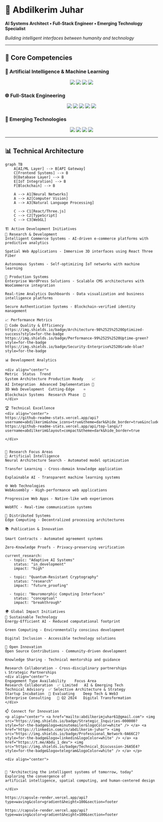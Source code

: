 # 💫 Abdilkerim Juhar
**AI Systems Architect • Full-Stack Engineer • Emerging Technology Specialist**

*Building intelligent interfaces between humanity and technology*

---

## 🚀 Core Competencies

### 🤖 Artificial Intelligence & Machine Learning
<p align="center">
  <img src="https://img.shields.io/badge/Neural_Networks-FF6B6B?style=for-the-badge&logo=brain&logoColor=white" />
  <img src="https://img.shields.io/badge/NLP-4ECDC4?style=for-the-badge&logo=ai&logoColor=white" />
  <img src="https://img.shields.io/badge/Computer_Vision-45B7D1?style=for-the-badge&logo=eye&logoColor=white" />
  <img src="https://img.shields.io/badge/Predictive_Analytics-96CEB4?style=for-the-badge&logo=chart&logoColor=white" />
</p>

### 🌐 Full-Stack Engineering
<p align="center">
  <img src="https://img.shields.io/badge/TypeScript-3178C6?style=for-the-badge&logo=typescript&logoColor=white" />
  <img src="https://img.shields.io/badge/React-61DAFB?style=for-the-badge&logo=react&logoColor=black" />
  <img src="https://img.shields.io/badge/Node.js-339933?style=for-the-badge&logo=nodedotjs&logoColor=white" />
  <img src="https://img.shields.io/badge/Three.js-000000?style=for-the-badge&logo=threedotjs&logoColor=white" />
  <img src="https://img.shields.io/badge/PostgreSQL-4169E1?style=for-the-badge&logo=postgresql&logoColor=white" />
</p>

### 🔮 Emerging Technologies
<p align="center">
  <img src="https://img.shields.io/badge/Spatial_Computing-8A2BE2?style=for-the-badge&logo=vr&logoColor=white" />
  <img src="https://img.shields.io/badge/Blockchain-121D33?style=for-the-badge&logo=blockchaindotcom&logoColor=white" />
  <img src="https://img.shields.io/badge/IoT_Systems-00B0FF?style=for-the-badge&logo=iot&logoColor=white" />
  <img src="https://img.shields.io/badge/Web3-F16822?style=for-the-badge&logo=web3dotjs&logoColor=white" />
</p>

---

## 📊 Technical Architecture

```mermaid
graph TB
    A[AI/ML Layer] --> B[API Gateway]
    C[Frontend Systems] --> B
    D[Database Layer] --> B
    E[IoT Integration] --> B
    F[Blockchain] --> B
    
    A --> A1[Neural Networks]
    A --> A2[Computer Vision]
    A --> A3[Natural Language Processing]
    
    C --> C1[React/Three.js]
    C --> C2[TypeScript]
    C --> C3[WebGL]

🏗️ Active Development Initiatives
🔬 Research & Development
Intelligent Commerce Systems - AI-driven e-commerce platforms with predictive analytics

Spatial Web Applications - Immersive 3D interfaces using React Three Fiber

Autonomous Systems - Self-optimizing IoT networks with machine learning

🎯 Production Systems
Enterprise WordPress Solutions - Scalable CMS architectures with WooCommerce integration

Real-time Analytics Dashboards - Data visualization and business intelligence platforms

Secure Authentication Systems - Blockchain-verified identity management

📈 Performance Metrics
🎯 Code Quality & Efficiency
https://img.shields.io/badge/Architecture-98%2525%2520Optimized-success?style=for-the-badge
https://img.shields.io/badge/Performance-99%2525%2520Uptime-green?style=for-the-badge
https://img.shields.io/badge/Security-Enterprise%2520Grade-blue?style=for-the-badge

📊 Development Analytics

<div align="center">
Metric	Status	Trend
System Architecture	Production Ready	📈
AI Integration	Advanced Implementation	🚀
3D Web Development	Cutting-Edge	⭐
Blockchain Systems	Research Phase	🔬
</div>

🏆 Technical Excellence
<div align="center">
https://github-readme-stats.vercel.app/api?username=abdilkerim&show_icons=true&theme=dark&hide_border=true&include_all_commits=true
https://github-readme-stats.vercel.app/api/top-langs/?username=abdilkerim&layout=compact&theme=dark&hide_border=true

</div>


🔬 Research Focus Areas
🧠 Artificial Intelligence
Neural Architecture Search - Automated model optimization

Transfer Learning - Cross-domain knowledge application

Explainable AI - Transparent machine learning systems

🌐 Web Technologies
WebAssembly - High-performance web applications

Progressive Web Apps - Native-like web experiences

WebRTC - Real-time communication systems

🔗 Distributed Systems
Edge Computing - Decentralized processing architectures

📚 Publication & Innovation

Smart Contracts - Automated agreement systems

Zero-Knowledge Proofs - Privacy-preserving verification

current_research:
  - topic: "Adaptive AI Systems"
    status: "in_development"
    impact: "high"
    
  - topic: "Quantum-Resistant Cryptography"
    status: "research"
    impact: "future_proofing"
    
  - topic: "Neuromorphic Computing Interfaces"
    status: "conceptual"
    impact: "breakthrough"

🌍 Global Impact Initiatives
🎯 Sustainable Technology
Energy-Efficient AI - Reduced computational footprint

Green Computing - Environmentally conscious development

Digital Inclusion - Accessible technology solutions

🔬 Open Innovation
Open Source Contributions - Community-driven development

Knowledge Sharing - Technical mentorship and guidance

Research Collaboration - Cross-disciplinary partnerships
📞 Strategic Partnerships
<div align="center">
Engagement Type	Availability	Focus Area
Research Collaboration	✅ Limited	AI & Emerging Tech
Technical Advisory	✅ Selective	Architecture & Strategy
Startup Incubation	🔄 Evaluating	Deep Tech & Web3
Enterprise Consulting	📅 Q2 2024	Digital Transformation
</div>

📫 Connect for Innovation
<p align="center"> <a href="mailto:abdilkerimjuhar61@gmail.com"> <img src="https://img.shields.io/badge/Strategic_Inquiries-000000?style=for-the-badge&logo=minutemailer&logoColor=white" /> </a> <a href="https://linkedin.com/in/abdilkerim-juhar"> <img src="https://img.shields.io/badge/Professional_Network-0A66C2?style=for-the-badge&logo=linkedin&logoColor=white" /> </a> <a href="https://t.me/Abdu_1_dev"> <img src="https://img.shields.io/badge/Technical_Discussion-26A5E4?style=for-the-badge&logo=telegram&logoColor=white" /> </a> </p>

<div align="center">


🌟 "Architecting the intelligent systems of tomorrow, today"
Exploring the convergence of
artificial intelligence, spatial computing, and human-centered design

</div>

https://capsule-render.vercel.app/api?type=waving&color=gradient&height=100&section=footer

https://capsule-render.vercel.app/api?type=waving&color=gradient&height=100&section=footer
